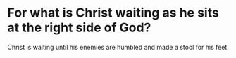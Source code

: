 # For what is Christ waiting as he sits at the right side of God?

Christ is waiting until his enemies are humbled and made a stool for his feet.
